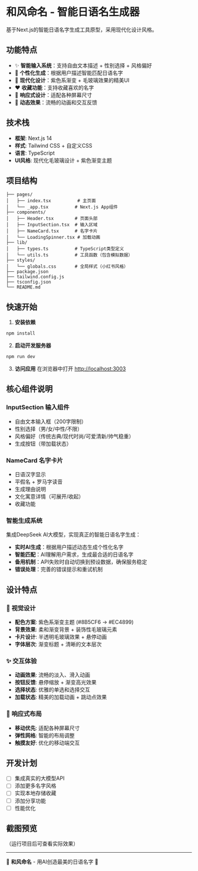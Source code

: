 # 和风命名 - 智能日语名生成器

基于Next.js的智能日语名字生成工具原型，采用现代化设计风格。

## 功能特点

- ✨ **智能输入系统**：支持自由文本描述 + 性别选择 + 风格偏好
- 🎯 **个性化生成**：根据用户描述智能匹配日语名字
- 🎨 **现代化设计**：紫色系渐变 + 毛玻璃效果的精美UI
- ❤️ **收藏功能**：支持收藏喜欢的名字
- 📱 **响应式设计**：适配各种屏幕尺寸
- 🌈 **动态效果**：流畅的动画和交互反馈

## 技术栈

- **框架**: Next.js 14
- **样式**: Tailwind CSS + 自定义CSS
- **语言**: TypeScript
- **UI风格**: 现代化毛玻璃设计 + 紫色渐变主题

## 项目结构

```
├── pages/
│   ├── index.tsx          # 主页面
│   └── _app.tsx          # Next.js App组件
├── components/
│   ├── Header.tsx        # 页面头部
│   ├── InputSection.tsx  # 输入区域
│   ├── NameCard.tsx      # 名字卡片
│   └── LoadingSpinner.tsx # 加载动画
├── lib/
│   ├── types.ts          # TypeScript类型定义
│   └── utils.ts          # 工具函数（包含模拟数据）
├── styles/
│   └── globals.css       # 全局样式（小红书风格）
├── package.json
├── tailwind.config.js
├── tsconfig.json
└── README.md
```

## 快速开始

1. **安装依赖**
```bash
npm install
```

2. **启动开发服务器**
```bash
npm run dev
```

3. **访问应用**
在浏览器中打开 [http://localhost:3003](http://localhost:3003)

## 核心组件说明

### InputSection 输入组件
- 自由文本输入框（200字限制）
- 性别选择（男/女/中性/不限）
- 风格偏好（传统古典/现代时尚/可爱清新/帅气稳重）
- 生成按钮（带加载状态）

### NameCard 名字卡片
- 日语汉字显示
- 平假名 + 罗马字读音
- 生成理由说明
- 文化寓意详情（可展开/收起）
- 收藏功能

### 智能生成系统
集成DeepSeek AI大模型，实现真正的智能日语名字生成：
- **实时AI生成**：根据用户描述动态生成个性化名字
- **智能匹配**：AI理解用户需求，生成最合适的日语名字
- **备用机制**：API失败时自动切换到预设数据，确保服务稳定
- **错误处理**：完善的错误提示和重试机制

## 设计特点

### 🎨 **视觉设计**
- **配色方案**: 紫色系渐变主题 (#8B5CF6 → #EC4899)
- **背景效果**: 柔和渐变背景 + 装饰性毛玻璃元素
- **卡片设计**: 半透明毛玻璃效果 + 悬停动画
- **字体层次**: 渐变标题 + 清晰的文本层次

### ✨ **交互体验**
- **动画效果**: 流畅的淡入、滑入动画
- **按钮反馈**: 悬停缩放 + 渐变高光效果
- **选择状态**: 优雅的单选和选择交互
- **加载状态**: 精美的加载动画 + 跳动点效果

### 📱 **响应式布局**
- **移动优先**: 适配各种屏幕尺寸
- **弹性网格**: 智能的布局调整
- **触摸友好**: 优化的移动端交互

## 开发计划

- [ ] 集成真实的大模型API
- [ ] 添加更多名字风格
- [ ] 实现本地存储收藏
- [ ] 添加分享功能
- [ ] 性能优化

## 截图预览

（运行项目后可查看实际效果）

---

🌸 **和风命名** - 用AI创造最美的日语名字 🗾